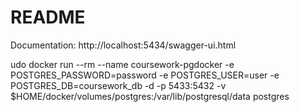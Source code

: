 # README #
Documentation:
http://localhost:5434/swagger-ui.html

udo docker run --rm --name coursework-pgdocker -e POSTGRES_PASSWORD=password -e POSTGRES_USER=user -e POSTGRES_DB=coursework_db -d -p 5433:5432 -v $HOME/docker/volumes/postgres:/var/lib/postgresql/data postgres
